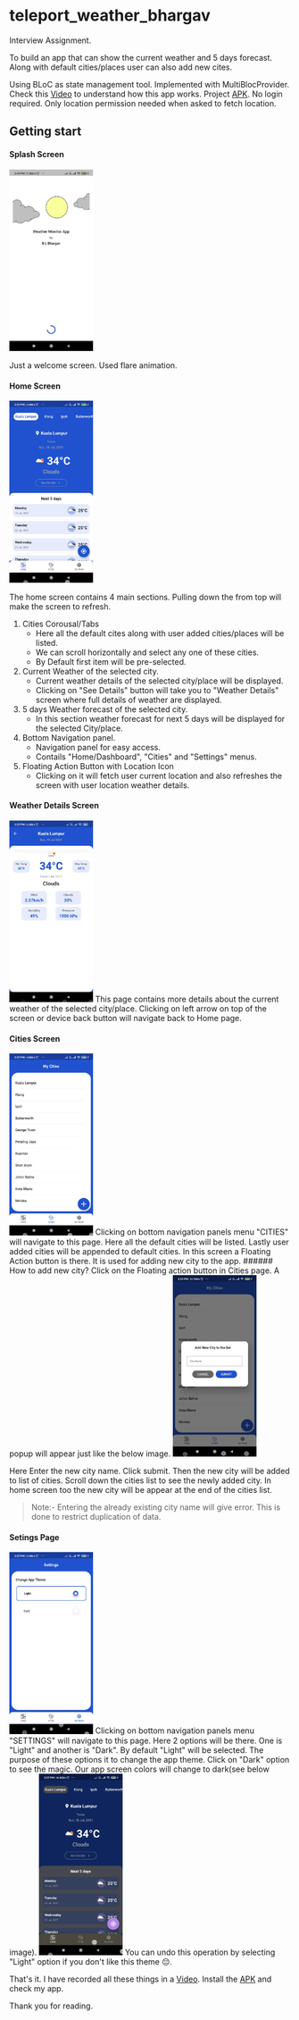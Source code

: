 # teleport_weather_bhargav

Interview Assignment.

To build an app that can show the current weather and 5 days forecast. Along with default cities/places user can also add new cites.

Using BLoC as state management tool. Implemented with MultiBlocProvider.
Check this [Video](https://drive.google.com/file/d/1VnWhlmatXPgKb8is4ClfE-QHe2JA8ekp/view?usp=sharing) to understand how this app works.
Project [APK](https://drive.google.com/file/d/1M7j0oUuHbLMyilHUYZpgouGb1Z1lbUCw/view?usp=sharing). No login required. Only location permission needed when asked to fetch location.
## Getting start

#### Splash Screen
<img src="/screenshots/Splash.jpg" width="150">

Just a welcome screen. Used flare animation.

#### Home Screen
<img src="/screenshots/Home.jpg" width="150">

The home screen contains 4 main sections. Pulling down the from top will make the screen to refresh.
1. Cities Corousal/Tabs
   * Here all the default cites along with user added cities/places will be listed.
   * We can scroll horizontally and select any one of these cities.
   * By Default first item will be pre-selected.
2. Current Weather of the selected city.
    * Current weather details of the selected city/place will be displayed.
    * Clicking on "See Details" button will take you to "Weather Details" screen where full details of weather are displayed.
3. 5 days Weather forecast of the selected city.
    * In this section weather forecast for next 5 days will be displayed for the selected City/place.
4. Bottom Navigation panel.
    * Navigation panel for easy access.
    * Contails "Home/Dashboard", "Cities" and "Settings" menus.
5. Floating Action Button with Location Icon
    * Clicking on it will fetch user current location and also refreshes the screen with user location weather details.

#### Weather Details Screen
<img src="/screenshots/weather_details.jpg" width="150">
This page contains more details about the current weather of the selected city/place. Clicking on left arrow on top of the screen or device back button will navigate back to Home page.

#### Cities Screen
<img src="/screenshots/my_cities.jpg" width="150">
Clicking on bottom navigation panels menu "CITIES" will navigate to this page. Here all the default cities will be listed. Lastly user added cities will be appended to default cities.
In this screen a Floating Action button is there. It is used for adding new city to the app.
###### How to add new city?
Click on the Floating action button in Cities page. A popup will appear just like the below image.
<img src="/screenshots/add_new_city.jpg" width="150">

Here Enter the new city name. Click submit. Then the new city will be added to list of cities. Scroll down the cities list to see the newly added city. In home screen too the new city will be appear at the end of the cities list.
> Note:- Entering the already existing city name will give error. This is done to restrict duplication of data.

#### Setings Page
<img src="/screenshots/Settings.jpg" width="150">
Clicking on bottom navigation panels menu "SETTINGS" will navigate to this page.
Here 2 options will be there. One is "Light" and another is "Dark". By default "Light" will be selected.
The purpose of these options it to change the app theme. Click on "Dark" option to see the magic. Our app screen colors will change to dark(see below image).
<img src="/screenshots/Home_dark.jpg" width="150">
You can undo this operation by selecting "Light" option if you don't like this theme 😔.

That's it. I have recorded all these things in a [Video](https://drive.google.com/file/d/1VnWhlmatXPgKb8is4ClfE-QHe2JA8ekp/view?usp=sharing).
Install the [APK](https://drive.google.com/file/d/1M7j0oUuHbLMyilHUYZpgouGb1Z1lbUCw/view?usp=sharing) and check my app.

Thank you for reading.